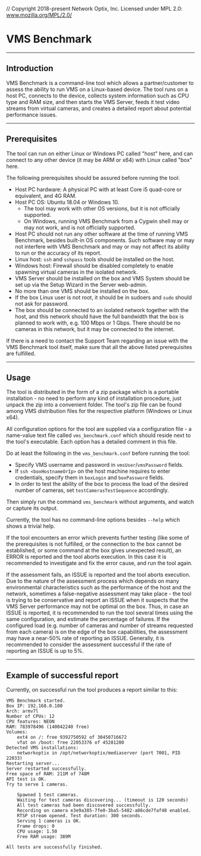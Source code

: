 // Copyright 2018-present Network Optix, Inc. Licensed under MPL 2.0: www.mozilla.org/MPL/2.0/

# VMS Benchmark

---------------------------------------------------------------------------------------------------
## Introduction

VMS Benchmark is a command-line tool which allows a partner/customer to assess the ability to run
VMS on a Linux-based device. The tool runs on a host PC, connects to the device, collects system
information such as CPU type and RAM size, and then starts the VMS Server, feeds it test video
streams from virtual cameras, and creates a detailed report about potential performance issues.

---------------------------------------------------------------------------------------------------
## Prerequisites

The tool can run on either Linux or Windows PC called "host" here, and can connect to any other
device (it may be ARM or x64) with Linux called "box" here.

The following prerequisites should be assured before running the tool:

* Host PC hardware: A physical PC with at least Core i5 quad-core or equivalent, and 4G RAM.
* Host PC OS: Ubuntu 18.04 or Windows 10.
   * The tool may work with other OS versions, but it is not officially supported.
   * On Windows, running VMS Benchmark from a Cygwin shell may or may not work, and is not
       officially supported.
* Host PC should not run any other software at the time of running VMS Benchmark, besides built-in
    OS components. Such software may or may not interfere with VMS Benchmark and may or may not
    affect its ability to run or the accuracy of its report.
* Linux host: `ssh` and `sshpass` tools should be installed on the host.
* Windows host: Firewall should be disabled completely to enable spawning virtual cameras in the
    isolated network.
* VMS Server should be installed on the box and VMS System should be set up via the Setup Wizard
    in the Server web-admin.
* No more than one VMS should be installed on the box.
* If the box Linux user is not root, it should be in sudoers and `sudo` should not ask for
    password.
* The box should be connected to an isolated network together with the host, and this network
    should have the full bandwidth that the box is planned to work with, e.g. 100 Mbps or 1 Gbps.
    There should be no cameras in this network, but it may be connected to the internet.

If there is a need to contact the Support Team regarding an issue with the VMS Benchmark tool
itself, make sure that all the above listed prerequisites are fulfilled.

---------------------------------------------------------------------------------------------------
## Usage

The tool is distributed in the form of a zip package which is a portable installation - no need to
perform any kind of installation procedure, just unpack the zip into a convenient folder. The
tool's zip file can be found among VMS distribution files for the respective platform (Windows or
Linux x64).

All configuration options for the tool are supplied via a configuration file - a name-value text
file called `vms_benchmark.conf` which should reside next to the tool's executable. Each option has
a detailed comment in this file.

Do at least the following in the `vms_benchmark.conf` before running the tool:
- Specify VMS username and password in `vmsUser`/`vmsPassword` fields.
- If `ssh <boxHostnameOrIp>` on the host machine requires to enter credentials, specify them in 
    `boxLogin` and `boxPassword` fields.
- In order to test the ability of the box to process the load of the desired number of cameras,
    set `testCamerasTestSequence` accordingly.

Then simply run the command `vms_benchmark` without arguments, and watch or capture its output.

Currently, the tool has no command-line options besides `--help` which shows a trivial help.

If the tool encounters an error which prevents further testing (like some of the prerequisites is
not fulfilled, or the connection to the box cannot be established, or some command at the box gives
unexpected result), an ERROR is reported and the tool aborts execution. In this case it is
recommended to investigate and fix the error cause, and run the tool again.

If the assessment fails, an ISSUE is reported and the tool aborts execution. Due to the nature of
the assessment process which depends on many environmental characteristics such as the performance
of the host and the network, sometimes a false-negative assessment may take place - the tool is
trying to be conservative and report an ISSUE when it suspects that the VMS Server performance may
not be optimal on the box. Thus, in case an ISSUE is reported, it is recommended to run the tool
several times using the same configuration, and estimate the percentage of failures. If the
configured load (e.g. number of cameras and number of streams requested from each camera) is on the
edge of the box capabilities, the assessment may have a near-50% rate of reporting an ISSUE.
Generally, it is recommended to consider the assessment successful if the rate of reporting an
ISSUE is up to 5%.

---------------------------------------------------------------------------------------------------
## Example of successful report

Currently, on successful run the tool produces a report similar to this:
```
VMS Benchmark started.
Box IP: 192.168.0.100
Arch: armv7l
Number of CPUs: 12
CPU features: NEON
RAM: 783978496 (140042240 free)
Volumes:
    ext4 on /: free 9392750592 of 30450716672
    vfat on /boot: free 22053376 of 45281280
Detected VMS installations:
    networkoptix in /opt/networkoptix/mediaserver (port 7001, PID 22033)
Restarting server...
Server restarted successfully.
Free space of RAM: 211M of 748M
API test is OK.
Try to serve 1 cameras.

    Spawned 1 test cameras.
    Waiting for test cameras discovering... (timeout is 120 seconds)
    All test cameras had been discovered successfully.
    Recording on camera e3e9a385-7fe0-3ba5-5482-a86cde7faf48 enabled.
    RTSP stream opened. Test duration: 300 seconds.
    Serving 1 cameras is OK.
    Frame drops: 0
    CPU usage: 1.50
    Free RAM usage: 389M

All tests are successfully finished.
```

